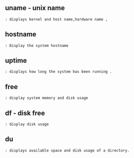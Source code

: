 ## uname - unix name
    : displays kernel and host name,hardware name , 
    
## hostname 
    : Display the system hostname

## uptime 
    : displays how long the system has been running .

## free 
    : display system memory and disk usage

## df - disk free
    : display disk usage

## du 
    : displays available space and disk usage of a directory.
